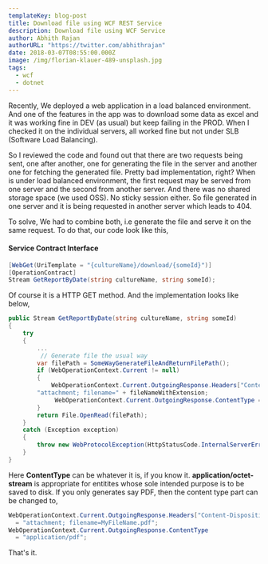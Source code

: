 ```yaml
---
templateKey: blog-post
title: Download file using WCF REST Service
description: Download file using WCF Service
author: Abhith Rajan
authorURL: "https://twitter.com/abhithrajan"
date: 2018-03-07T08:55:00.000Z
image: /img/florian-klauer-489-unsplash.jpg
tags:
  - wcf
  - dotnet
---
```


Recently, We deployed a web application in a load balanced environment. And one of the features in the app was to download some data as excel and it was working fine in DEV (as usual) but keep failing in the PROD. When I checked it on the individual servers, all worked fine but not under SLB (Software Load Balancing).

So I reviewed the code and found out that there are two requests being sent, one after another, one for generating the file in the server and another one for fetching the generated file. Pretty bad implementation, right?
When is under load balanced environment, the first request may be served from one server and the second from another server. And there was no shared storage space (we used OSS). No sticky session either. So file generated in one server and it is being requested in another server which leads to 404.

To solve, We had to combine both, i.e generate the file and serve it on the same request. To do that, our code look like this,

#### Service Contract Interface

```cs
[WebGet(UriTemplate = "{cultureName}/download/{someId}")]
[OperationContract]
Stream GetReportByDate(string cultureName, string someId);
```

Of course it is a HTTP GET method. And the implementation looks like below,

```cs
public Stream GetReportByDate(string cultureName, string someId)
{
    try
    {
        ...
         // Generate file the usual way
        var filePath = SomeWayGenerateFileAndReturnFilePath();
        if (WebOperationContext.Current != null)
        {
            WebOperationContext.Current.OutgoingResponse.Headers["Content-Disposition"] =
        "attachment; filename=" + fileNameWithExtension;
             WebOperationContext.Current.OutgoingResponse.ContentType = "application/octet-stream";
        }
        return File.OpenRead(filePath);
    }
    catch (Exception exception)
    {
        throw new WebProtocolException(HttpStatusCode.InternalServerError, $"ERROR: Operation faild. {exception.Message}", exception.InnerException);
    }
}
```

Here **ContentType** can be whatever it is, if you know it. **application/octet-stream** is appropriate for entitites whose sole intended purpose is to be saved to disk.
If you only generates say PDF, then the content type part can be changed to,

```cs
WebOperationContext.Current.OutgoingResponse.Headers["Content-Disposition"]
  = "attachment; filename=MyFileName.pdf";
WebOperationContext.Current.OutgoingResponse.ContentType
  = "application/pdf";
```

That's it.
